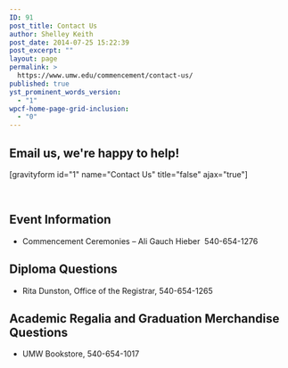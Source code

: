 ```yaml
---
ID: 91
post_title: Contact Us
author: Shelley Keith
post_date: 2014-07-25 15:22:39
post_excerpt: ""
layout: page
permalink: >
  https://www.umw.edu/commencement/contact-us/
published: true
yst_prominent_words_version:
  - "1"
wpcf-home-page-grid-inclusion:
  - "0"
---
```

<h2>Email us, we're happy to help!</h2>
[gravityform id="1" name="Contact Us" title="false" ajax="true"]

&nbsp;
<h2>Event Information</h2>
<ul>
 	<li>Commencement Ceremonies – Ali Gauch Hieber  540-654-1276</li>
</ul>
<h2>Diploma Questions</h2>
<ul>
 	<li>Rita Dunston, Office of the Registrar, 540-654-1265</li>
</ul>
<h2>Academic Regalia and Graduation Merchandise Questions</h2>
<ul>
 	<li>UMW Bookstore, 540-654-1017</li>
</ul>